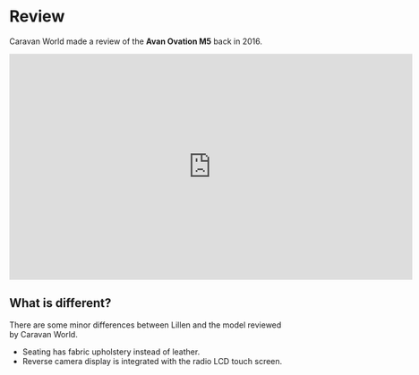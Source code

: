 # Review
Caravan World made a review of the **Avan Ovation M5** back in 2016. 

<iframe width="720" height="404" src="https://www.youtube.com/embed/6hEe1ch2wfs"
title="YouTube video player" 
frameborder="0" 
allow="accelerometer; autoplay; clipboard-write; encrypted-media; gyroscope; picture-in-picture" allowfullscreen>
</iframe>

## What is different?
There are some minor differences between Lillen and the model reviewed by Caravan World.
- Seating has fabric upholstery instead of leather.
- Reverse camera display is integrated with the radio LCD touch screen.

